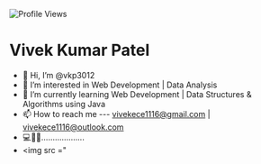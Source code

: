 ![Profile Views](https://komarev.com/ghpvc/?username=vkp3012)
# Vivek Kumar Patel
- 👋 Hi, I’m @vkp3012
- 👀 I’m interested in Web Development | Data Analysis
- 🌱 I’m currently learning Web Development | Data Structures & Algorithms using Java
- 📫 How to reach me  --- vivekece1116@gmail.com | vivekece1116@outlook.com
- 💻👨‍💻...................
- <img src ="

<!---
vkp3012/vkp3012 is a ✨ special ✨ repository because its `README.md` (this file) appears on your GitHub profile.
You can click the Preview link to take a look at your changes.
--->
